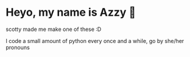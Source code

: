 # Heyo, my name is Azzy 👋

scotty made me make one of these :D

I code a small amount of python every once and a while, go by she/her pronouns 


